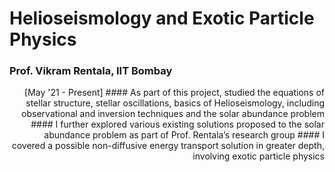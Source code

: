 # Helioseismology and Exotic Particle Physics 
### Prof. Vikram Rentala, IIT Bombay
<div style="text-align: right"> [May '21 - Present]
#### As part of this project, studied the equations of stellar structure, stellar oscillations, basics of Helioseismology, including observational and inversion techniques and the solar abundance problem
#### I further explored various existing solutions proposed to the solar abundance problem as part of Prof. Rentala’s research group
#### I covered a possible non-diffusive energy transport solution in greater depth, involving exotic particle physics
